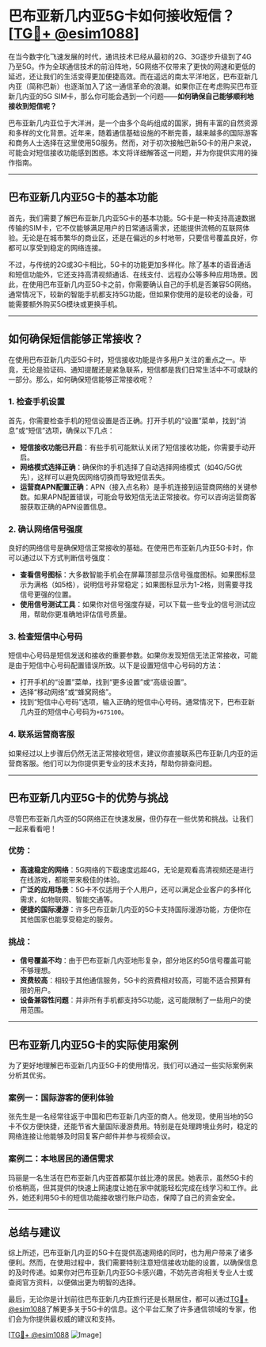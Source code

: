 # 巴布亚新几内亚5G卡如何接收短信？[[TG💪+ @esim1088](https://t.me/s/esim1088)]

在当今数字化飞速发展的时代，通讯技术已经从最初的2G、3G逐步升级到了4G乃至5G。作为全球通信技术的前沿阵地，5G网络不仅带来了更快的网速和更低的延迟，还让我们的生活变得更加便捷高效。而在遥远的南太平洋地区，巴布亚新几内亚（简称巴新）也逐渐加入了这一通信革命的浪潮。如果你正在考虑购买巴布亚新几内亚的5G SIM卡，那么你可能会遇到一个问题——**如何确保自己能够顺利地接收到短信呢？**

巴布亚新几内亚位于大洋洲，是一个由多个岛屿组成的国家，拥有丰富的自然资源和多样的文化背景。近年来，随着通信基础设施的不断完善，越来越多的国际游客和商务人士选择在这里使用5G服务。然而，对于初次接触巴新5G卡的用户来说，可能会对短信接收功能感到困惑。本文将详细解答这一问题，并为你提供实用的操作指南。

---

## 巴布亚新几内亚5G卡的基本功能

首先，我们需要了解巴布亚新几内亚5G卡的基本功能。5G卡是一种支持高速数据传输的SIM卡，它不仅能够满足用户的日常通话需求，还能提供流畅的互联网体验。无论是在城市繁华的商业区，还是在偏远的乡村地带，只要信号覆盖良好，你都可以享受到稳定的网络连接。

不过，与传统的2G或3G卡相比，5G卡的功能更加多样化。除了基本的语音通话和短信功能外，它还支持高清视频通话、在线支付、远程办公等多种应用场景。因此，在使用巴布亚新几内亚5G卡之前，你需要确认自己的手机是否兼容5G网络。通常情况下，较新的智能手机都支持5G功能，但如果你使用的是较老的设备，可能需要额外购买5G模块或更换手机。

---

## 如何确保短信能够正常接收？

在使用巴布亚新几内亚5G卡时，短信接收功能是许多用户关注的重点之一。毕竟，无论是验证码、通知提醒还是紧急联系，短信都是我们日常生活中不可或缺的一部分。那么，如何确保短信能够正常接收呢？

### 1. **检查手机设置**
首先，你需要检查手机的短信设置是否正确。打开手机的“设置”菜单，找到“消息”或“短信”选项，确保以下几点：

- **短信接收功能已开启**：有些手机可能默认关闭了短信接收功能，你需要手动开启。
- **网络模式选择正确**：确保你的手机选择了自动选择网络模式（如4G/5G优先），这样可以避免因网络切换而导致短信丢失。
- **运营商APN配置正确**：APN（接入点名称）是手机连接到运营商网络的关键参数。如果APN配置错误，可能会导致短信无法正常接收。你可以咨询运营商客服获取正确的APN设置信息。

### 2. **确认网络信号强度**
良好的网络信号是确保短信正常接收的基础。在使用巴布亚新几内亚5G卡时，你可以通过以下方式判断信号强度：

- **查看信号图标**：大多数智能手机会在屏幕顶部显示信号强度图标。如果图标显示为满格（如5格），说明信号非常稳定；如果图标显示为1-2格，则需要寻找信号更强的位置。
- **使用信号测试工具**：如果你对信号强度存疑，可以下载一些专业的信号测试应用，帮助你更准确地评估信号质量。

### 3. **检查短信中心号码**
短信中心号码是短信发送和接收的重要参数。如果你发现短信无法正常接收，可能是由于短信中心号码配置错误所致。以下是设置短信中心号码的方法：

- 打开手机的“设置”菜单，找到“更多设置”或“高级设置”。
- 选择“移动网络”或“蜂窝网络”。
- 找到“短信中心号码”选项，输入正确的短信中心号码。通常情况下，巴布亚新几内亚的短信中心号码为`+675100`。

### 4. **联系运营商客服**
如果经过以上步骤后仍然无法正常接收短信，建议你直接联系巴布亚新几内亚的运营商客服。他们可以为你提供更专业的技术支持，帮助你排查问题。

---

## 巴布亚新几内亚5G卡的优势与挑战

尽管巴布亚新几内亚的5G网络正在快速发展，但仍存在一些优势和挑战。让我们一起来看看吧！

### 优势：
- **高速稳定的网络**：5G网络的下载速度远超4G，无论是观看高清视频还是进行在线游戏，都能带来极佳的体验。
- **广泛的应用场景**：5G卡不仅适用于个人用户，还可以满足企业客户的多样化需求，如物联网、智能交通等。
- **便捷的国际漫游**：许多巴布亚新几内亚的5G卡支持国际漫游功能，方便你在其他国家也能享受稳定的服务。

### 挑战：
- **信号覆盖不均**：由于巴布亚新几内亚地形复杂，部分地区的5G信号覆盖可能不够理想。
- **资费较高**：相较于其他通信服务，5G卡的资费相对较高，可能不适合预算有限的用户。
- **设备兼容性问题**：并非所有手机都支持5G功能，这可能限制了一些用户的使用范围。

---

## 巴布亚新几内亚5G卡的实际使用案例

为了更好地理解巴布亚新几内亚5G卡的使用情况，我们可以通过一些实际案例来分析其优劣。

### 案例一：国际游客的便利体验
张先生是一名经常往返于中国和巴布亚新几内亚的商人。他发现，使用当地的5G卡不仅方便快捷，还能节省大量国际漫游费用。特别是在处理跨境业务时，稳定的网络连接让他能够及时回复客户邮件并参与视频会议。

### 案例二：本地居民的通信需求
玛丽是一名生活在巴布亚新几内亚首都莫尔兹比港的居民。她表示，虽然5G卡的价格稍高，但其提供的快速上网速度让她在家中就能轻松完成在线学习和工作。此外，她还利用5G卡的短信功能接收银行账户动态，保障了自己的资金安全。

---

## 总结与建议

综上所述，巴布亚新几内亚的5G卡在提供高速网络的同时，也为用户带来了诸多便利。然而，在使用过程中，我们需要特别注意短信接收功能的设置，以确保信息的及时传递。如果你对巴布亚新几内亚5G卡感兴趣，不妨先咨询相关专业人士或查阅官方资料，以便做出更为明智的选择。

最后，无论你是计划前往巴布亚新几内亚旅行还是长期居住，都可以通过[TG💪+ @esim1088](https://t.me/s/esim1088)了解更多关于5G卡的信息。这个平台汇聚了许多通信领域的专家，他们会为你提供最权威的建议和支持。

[[TG💪+ @esim1088](https://t.me/s/esim1088) ![Image](https://i.postimg.cc/4NQfJmqS/Snipaste-2025-05-13-00-14-12.png)]